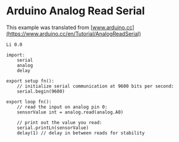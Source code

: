 # Arduino Analog Read Serial

This example was translated from [www.arduino.cc](https://www.arduino.cc/en/Tutorial/AnalogReadSerial)

    Li 0.0
    
    import:
        serial
        analog
        delay
    
    export setup fn():
        // initialize serial communication at 9600 bits per second:
        serial.begin(9600)
    
    export loop fn():
        // read the input on analog pin 0:
        sensorValue int = analog.read(analog.A0)
        
        // print out the value you read:
        serial.printLn(sensorValue)
        delay(1) // delay in between reads for stability

